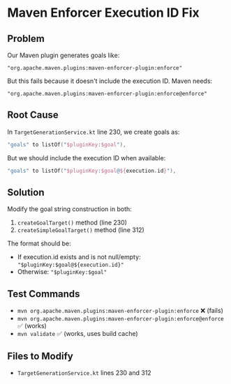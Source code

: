 # Maven Enforcer Execution ID Fix

## Problem
Our Maven plugin generates goals like:
```
"org.apache.maven.plugins:maven-enforcer-plugin:enforce"
```

But this fails because it doesn't include the execution ID. Maven needs:
```
"org.apache.maven.plugins:maven-enforcer-plugin:enforce@enforce"
```

## Root Cause
In `TargetGenerationService.kt` line 230, we create goals as:
```kotlin
"goals" to listOf("$pluginKey:$goal"),
```

But we should include the execution ID when available:
```kotlin
"goals" to listOf("$pluginKey:$goal@${execution.id}"),
```

## Solution
Modify the goal string construction in both:
1. `createGoalTarget()` method (line 230)
2. `createSimpleGoalTarget()` method (line 312)

The format should be:
- If execution.id exists and is not null/empty: `"$pluginKey:$goal@${execution.id}"`
- Otherwise: `"$pluginKey:$goal"`

## Test Commands
- `mvn org.apache.maven.plugins:maven-enforcer-plugin:enforce` ❌ (fails)
- `mvn org.apache.maven.plugins:maven-enforcer-plugin:enforce@enforce` ✅ (works)
- `mvn validate` ✅ (works, uses build cache)

## Files to Modify
- `TargetGenerationService.kt` lines 230 and 312